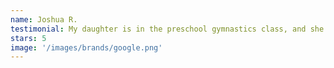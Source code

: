 ```yaml
---
name: Joshua R.
testimonial: My daughter is in the preschool gymnastics class, and she absolutely loves it! Highly recommend this gymnastics class for preschoolers!
stars: 5
image: '/images/brands/google.png'
---
```

